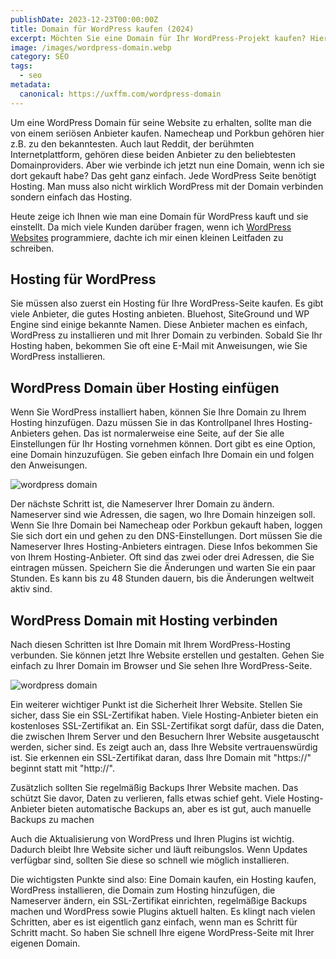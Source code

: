 ```yaml
---
publishDate: 2023-12-23T00:00:00Z
title: Domain für WordPress kaufen (2024)
excerpt: Möchten Sie eine Domain für Ihr WordPress-Projekt kaufen? Hier erfahren Sie, wie Sie ganz einfach eine passende Domain auswählen und registrieren. Lernen Sie, warum eine gute Domain wichtig ist und wie sie Ihren Erfolg im Web beeinflussen kann. 
image: /images/wordpress-domain.webp
category: SEO
tags:
  - seo
metadata:
  canonical: https://uxffm.com/wordpress-domain
---
```


Um eine WordPress Domain für seine Website zu erhalten, sollte man die von einem seriösen Anbieter kaufen. Namecheap und Porkbun gehören hier z.B. zu den bekanntesten. Auch laut Reddit, der berühmten Internetplattform, gehören diese beiden Anbieter zu den beliebtesten Domainproviders. Aber wie verbinde ich jetzt nun eine Domain, wenn ich sie dort gekauft habe? Das geht ganz einfach. Jede WordPress Seite benötigt Hosting. Man muss also nicht wirklich WordPress mit der Domain verbinden sondern einfach das Hosting.

Heute zeige ich Ihnen wie man eine Domain für WordPress kauft und sie einstellt. Da mich viele Kunden darüber fragen, wenn ich <a href="/service/wordpress-frankfurt">WordPress Websites</a> programmiere, dachte ich mir einen kleinen Leitfaden zu schreiben.

## Hosting für WordPress

Sie müssen also zuerst ein Hosting für Ihre WordPress-Seite kaufen. Es gibt viele Anbieter, die gutes Hosting anbieten. Bluehost, SiteGround und WP Engine sind einige bekannte Namen. Diese Anbieter machen es einfach, WordPress zu installieren und mit Ihrer Domain zu verbinden. Sobald Sie Ihr Hosting haben, bekommen Sie oft eine E-Mail mit Anweisungen, wie Sie WordPress installieren.

## WordPress Domain über Hosting einfügen

Wenn Sie WordPress installiert haben, können Sie Ihre Domain zu Ihrem Hosting hinzufügen. Dazu müssen Sie in das Kontrollpanel Ihres Hosting-Anbieters gehen. Das ist normalerweise eine Seite, auf der Sie alle Einstellungen für Ihr Hosting vornehmen können. Dort gibt es eine Option, eine Domain hinzuzufügen. Sie geben einfach Ihre Domain ein und folgen den Anweisungen.

<img src="/images/wordpress-domain.png" alt="wordpress domain">

Der nächste Schritt ist, die Nameserver Ihrer Domain zu ändern. Nameserver sind wie Adressen, die sagen, wo Ihre Domain hinzeigen soll. Wenn Sie Ihre Domain bei Namecheap oder Porkbun gekauft haben, loggen Sie sich dort ein und gehen zu den DNS-Einstellungen. Dort müssen Sie die Nameserver Ihres Hosting-Anbieters eintragen. Diese Infos bekommen Sie von Ihrem Hosting-Anbieter. Oft sind das zwei oder drei Adressen, die Sie eintragen müssen. Speichern Sie die Änderungen und warten Sie ein paar Stunden. Es kann bis zu 48 Stunden dauern, bis die Änderungen weltweit aktiv sind.

## WordPress Domain mit Hosting verbinden

Nach diesen Schritten ist Ihre Domain mit Ihrem WordPress-Hosting verbunden. Sie können jetzt Ihre Website erstellen und gestalten. Gehen Sie einfach zu Ihrer Domain im Browser und Sie sehen Ihre WordPress-Seite.

<img src="/images/wordpress-domain-2.png" alt="wordpress domain">

Ein weiterer wichtiger Punkt ist die Sicherheit Ihrer Website. Stellen Sie sicher, dass Sie ein SSL-Zertifikat haben. Viele Hosting-Anbieter bieten ein kostenloses SSL-Zertifikat an. Ein SSL-Zertifikat sorgt dafür, dass die Daten, die zwischen Ihrem Server und den Besuchern Ihrer Website ausgetauscht werden, sicher sind. Es zeigt auch an, dass Ihre Website vertrauenswürdig ist. Sie erkennen ein SSL-Zertifikat daran, dass Ihre Domain mit "https://" beginnt statt mit "http://".

Zusätzlich sollten Sie regelmäßig Backups Ihrer Website machen. Das schützt Sie davor, Daten zu verlieren, falls etwas schief geht. Viele Hosting-Anbieter bieten automatische Backups an, aber es ist gut, auch manuelle Backups zu machen

Auch die Aktualisierung von WordPress und Ihren Plugins ist wichtig. Dadurch bleibt Ihre Website sicher und läuft reibungslos. Wenn Updates verfügbar sind, sollten Sie diese so schnell wie möglich installieren.

Die wichtigsten Punkte sind also: Eine Domain kaufen, ein Hosting kaufen, WordPress installieren, die Domain zum Hosting hinzufügen, die Nameserver ändern, ein SSL-Zertifikat einrichten, regelmäßige Backups machen und WordPress sowie Plugins aktuell halten. Es klingt nach vielen Schritten, aber es ist eigentlich ganz einfach, wenn man es Schritt für Schritt macht. So haben Sie schnell Ihre eigene WordPress-Seite mit Ihrer eigenen Domain.